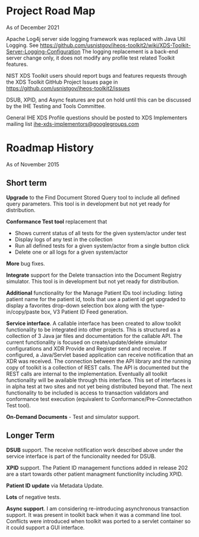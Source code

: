 # Project Road Map #

As of December 2021

Apache Log4j server side logging framework was replaced with Java Util Logging. See https://github.com/usnistgov/iheos-toolkit2/wiki/XDS-Toolkit-Server-Logging-Configuration
The logging replacement is a back-end server change only, it does not modify any profile test related Toolkit features.

NIST XDS Toolkit users should report bugs and features requests through the XDS Toolkit GitHub Project Issues page in https://github.com/usnistgov/iheos-toolkit2/issues

DSUB, XPID, and Async features are put on hold until this can be discussed by the IHE Testing and Tools Committee.

General IHE XDS Profile questions should be posted to
XDS Implementers mailing list
ihe-xds-implementors@googlegroups.com

# Roadmap History
As of November 2015

## Short term ##

**Upgrade** to the Find Document Stored Query tool to include all defined query parameters.  This tool is in development
but not yet ready for distribution.

**Conformance Test tool** replacement that

* Shows current status of all tests for the given system/actor under test
* Display logs of any test in the collection
* Run all defined tests for a given system/actor from a single button click
* Delete one or all logs for a given system/actor

**More** bug fixes.

**Integrate** support for the Delete transaction into the Document Registry simulator. This tool is in
development but not yet ready for distribution.

**Additional** functionality for the Manage Patient IDs tool including: listing patient name for the patient id, tools
that use a patient id get upgraded to display a favorites drop-down selection box along with the type-in/copy/paste box,
V3 Patient ID Feed generation.

**Service interface**. A callable interface has been created to allow toolkit functionality to be integrated into other projects.
This is structured as a collection of 3 Java jar files and documentation for the callable API.  The current functionality
is focused on create/update/delete simulator configurations and XDR Provide and Register send and receive. If configured,
a Java/Servlet based application can receive notification that an XDR was received. The connection between the API
library and the running copy of toolkit is a collection of REST calls.  The API is documented but the REST calls
are internal to the implementation. Eventually all toolkit functionality will be available through this interface.
This set of interfaces is in alpha test at two sites and not yet being distributed beyond that. The next functionality
to be included is access to transaction validators and conformance test execution (equivalent to
Conformance/Pre-Connectathon Test tool).

**On-Demand Documents** - Test and simulator support.

## Longer Term ##

**DSUB** support. The receive notification work described above under the service interface is part of the
funcionality needed for DSUB.

**XPID** support.  The Patient ID management functions added in release 202 are a start towards other patient managment
functionlity including XPID.

**Patient ID update** via Metadata Update.

**Lots** of negative tests.

**Async support**.  I am considering re-introducing asynchronous transaction support.  It was present in toolkit back
when it was a command line tool.  Conflicts were introduced when toolkit was ported to a servlet container so it could
support a GUI interface.